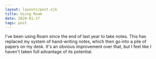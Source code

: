 ```yaml
---
layout: layouts/post.njk
title: Using Roam
date: 2020-01-17
tags: post
---
```


I've been using Roam since the end of last year to take notes. This has replaced my system of hand-writing notes, which then go into a pile of papers on my desk. It's an obvious improvement over that, but I feel like I haven't taken full advantage of its potential.
